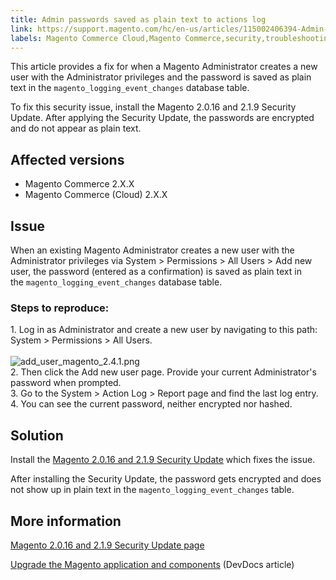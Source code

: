 ```yaml
---
title: Admin passwords saved as plain text to actions log 
link: https://support.magento.com/hc/en-us/articles/115002406394-Admin-passwords-saved-as-plain-text-to-actions-log-
labels: Magento Commerce Cloud,Magento Commerce,security,troubleshooting,admin password
---
```


<p>This article provides a fix for when a Magento Administrator creates a new user with the Administrator privileges and the password is saved as plain text in the <code>magento_logging_event_changes</code> database table.</p>
<p>To fix this security issue, install the Magento 2.0.16 and 2.1.9 Security Update. After applying the Security Update, the passwords are encrypted and do not appear as plain text.</p>
<h2>Affected versions</h2>
<ul>
<li>Magento Commerce 2.X.X</li>
<li>Magento Commerce (Cloud) 2.X.X</li>
</ul>
<h2>Issue</h2>
<p>When an existing Magento Administrator creates a new user with the Administrator privileges via System &gt; Permissions &gt; All Users &gt; Add new user, the password (entered as a confirmation) is saved as plain text in the <code>magento_logging_event_changes</code> database table.</p>
<h3>Steps to reproduce:</h3>
<p>1. Log in as Administrator and create a new user by navigating to this path: System &gt; Permissions &gt; All Users.<br/><br/><img alt="add_user_magento_2.4.1.png" src="https://support.magento.com/hc/article_attachments/360086186492/add_user_magento_2.4.1.png"/><br/>2. Then click the Add new user page. Provide your current Administrator's password when prompted.<br/>3. Go to the System &gt; Action Log &gt; Report page and find the last log entry.<br/>4. You can see the current password, neither encrypted nor hashed.</p>
<h2>Solution</h2>
<p>Install the <a href="https://magento.com/security/patches/magento-2016-and-219-security-update">Magento 2.0.16 and 2.1.9 Security Update</a> which fixes the issue.</p>
<p>After installing the Security Update, the password gets encrypted and does not show up in plain text in the <code>magento_logging_event_changes</code> table.</p>
<h2>More information</h2>
<p><a href="https://magento.com/security/patches/magento-2016-and-219-security-update">Magento 2.0.16 and 2.1.9 Security Update page</a></p>
<p><a href="http://devdocs.magento.com/guides/v2.1/comp-mgr/bk-compman-upgrade-guide.html">Upgrade the Magento application and components</a> (DevDocs article)</p>